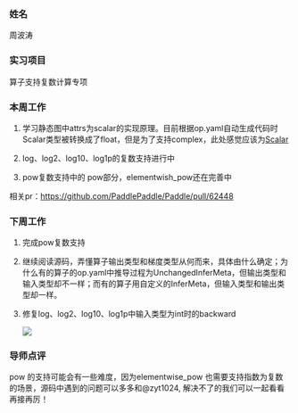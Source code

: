 ### 姓名

周波涛

### 实习项目

算子支持复数计算专项

### 本周工作

1. 学习静态图中attrs为scalar的实现原理。目前根据op.yaml自动生成代码时Scalar类型被转换成了float，但是为了支持complex，此处感觉应该为[Scalar](https://github.com/PaddlePaddle/Paddle/blob/1208cd3345113b21821accef9d31acd636b0f74a/paddle/fluid/operators/generator/generate_op.py#L93)

2. log、log2、log10、log1p的复数支持进行中

3. pow复数支持中的 pow部分，elementwish_pow还在完善中

相关pr：https://github.com/PaddlePaddle/Paddle/pull/62448

### 下周工作

1. 完成pow复数支持

2. 继续阅读源码，弄懂算子输出类型和梯度类型从何而来，具体由什么确定；为什么有的算子的op.yaml中推导过程为UnchangedInferMeta，但输出类型和输入类型却不一样；而有的算子用自定义的InferMeta，但输入类型和输出类型却一样。

3. 修复log、log2、log10、log1p中输入类型为int时的backward

	![](https://blog-img-zbt.oss-cn-beijing.aliyuncs.com/picture/wuyang/202403062138642.png)
    

### 导师点评
pow 的支持可能会有一些难度，因为elementwise_pow 也需要支持指数为复数的场景，源码中遇到的问题可以多多和@zyt1024, 解决不了的我们可以一起看看
再接再厉！
